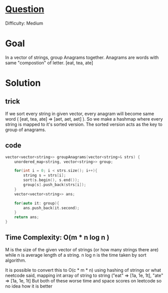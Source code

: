 # [Question](https://leetcode.com/problems/group-anagrams/)
Difficulty: Medium

# Goal
In a vector of strings, group Anagrams together. Anagrams are words with same "compostion" of letter. [eat, tea, ate]

# Solution
## trick 
If we sort every string in given vector, every anagram will become same word ( [eat, tea, ate] => [aet, aet, aet] ).
So we make a hashmap where every string is mapped to it's sorted version. The sorted version acts as the key to group of anagrams.

## code
```cpp
vector<vector<string>> groupAnagrams(vector<string>& strs) {
    unordered_map<string, vector<string>> group;

    for(int i = 0; i < strs.size(); i++){
        string s = strs[i];
        sort(s.begin(), s.end());
        group[s].push_back(strs[i]);
    }
    vector<vector<string>> ans;

    for(auto it: group){
        ans.push_back(it.second);
    }
    return ans;
}
```
## Time Complexity: O(m * n log n )
M is the size of the given vector of strings (or how many strings there are) while n is average length of a string. n log n is the time taken by sort algorithm.  
  
It is possible to convert this to O(c * m * n) using hashing of strings or what neetcode said, mapping int array of string to string ("eat" => [1a, 1e, 1t], "ate" => [1a, 1e, 1t]
But both of these worse time and space scores on leetcode so no idea how it is better
